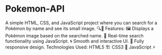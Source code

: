 # Pokemon-API
A simple HTML, CSS, and JavaScript project where you can search for a Pokémon by name and see its small image. 🔍🎨  Features: 🖼️ Displays a Pokémon image based on the searched name. 🎯 Real-time search functionality using JavaScript. 🌀 Smooth and interactive UI. 📱 Fully responsive design. Technologies Used: HTML5 🏗️ CSS3 🎨 JavaScript ⚡
